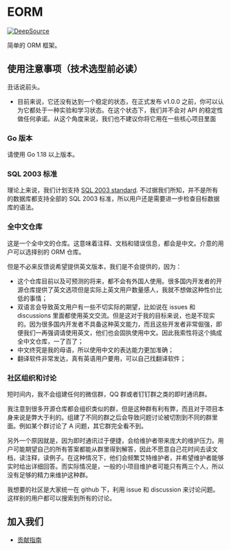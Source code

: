 # EORM

[![DeepSource](https://deepsource.io/gh/ecodeclub/eorm.svg/?label=active+issues&show_trend=true&token=pKgxd-FmZ5F3l0M2iXQRpBRy)](https://deepsource.io/gh/ecodeclub/eorm/?ref=repository-badge)

简单的 ORM 框架。

## 使用注意事项（技术选型前必读）

丑话说前头。

- 目前来说，它还没有达到一个稳定的状态，在正式发布 v1.0.0 之前，你可以认为它都处于一种实验和学习状态。在这个状态下，我们并不会对 API 的稳定性做任何承诺。从这个角度来说，我们也不建议你将它用在一些核心项目里面

### Go 版本

请使用 Go 1.18 以上版本。

### SQL 2003 标准
理论上来说，我们计划支持 [SQL 2003 standard](https://ronsavage.github.io/SQL/sql-2003-2.bnf.html#query%20specification). 不过据我们所知，并不是所有的数据库都支持全部的 SQL 2003 标准，所以用户还是需要进一步检查目标数据库的语法。

### 全中文仓库

这是一个全中文的仓库。这意味着注释、文档和错误信息，都会是中文。介意的用户可以选择别的 ORM 仓库。

但是不必来反馈说希望提供英文版本，我们是不会提供的，因为：
- 这个仓库目前以及可预测的将来，都不会有外国人使用。很多国内开发者的开源仓库提供了英文选项但是实际上英文用户数量感人，我就不想做这种性价比低的事情；
- 双语言会导致英文用户有一些不切实际的期望，比如说在 issues 和 discussions 里面都使用英文交流。但是这对于我的目标来说，也是不现实的。因为很多国内开发者不具备这种英文能力，而且这些开发者非常倔强，即便我们一再强调请使用英文，他们也会固执使用中文。因此我索性将这个搞成全中文仓库，一了百了；
- 中文终究是我的母语，所以使用中文的表达能力更加准确；
- 翻译软件非常发达，真有英语用户要用，可以自己找翻译软件；

### 社区组织和讨论

短时间内，我不会组建任何的微信群，QQ 群或者钉钉群之类的即时通讯群。

我注意到很多开源仓库都会组织类似的群，但是这种群有利有弊，而且对于项目本身来说是弊大于利的。组建了不同的群之后会导致问题讨论被切割到不同的群里面。例如某个群讨论了 A 问题，其它群完全看不到。

另外一个原因就是，因为即时通讯过于便捷，会给维护者带来庞大的维护压力。用户可能期望自己的所有答案都能从群里得到解答，因此不愿意自己花时间去读文档，读注释，读例子。在这种情况下，他们会频繁艾特维护者，并希望维护者能够实时给出详细回答。而实际情况是，一般的小项目维护者可能只有两三个人，所以没有足够的精力来维护这种群。

我想要的社区是大家统一在 github 下，利用 issue 和 discussion 来讨论问题。这样别的用户都可以搜索到所有的讨论。

## 加入我们
- [贡献指南](https://ekit.gocn.vip/contribution/#%E8%AE%BE%E7%BD%AE%E5%BC%80%E5%8F%91%E7%8E%AF%E5%A2%83)

